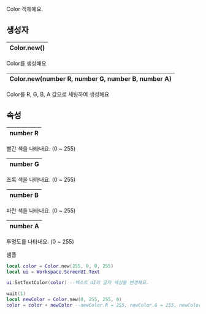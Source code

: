 
Color 객체에요. 
## **생성자**


| **Color.new()** |
| :--- |

Color를 생성해요 

| **Color.new(number R, number G, number B, number A)** |
| :--- |

Color를 R, G, B, A 값으로 세팅하여 생성해요 
## **속성**


| **number R** |
| :--- |

빨간 색을 나타내요. (0 ~ 255) 

| **number G** |
| :--- |

초록 색을 나타내요. (0 ~ 255) 

| **number B** |
| :--- |

파란 색을 나타내요. (0 ~ 255) 

| **number A** |
| :--- |

투명도를 나타내요. (0 ~ 255) 

샘플 

```lua
local color = Color.new(255, 0, 0, 255)
local ui = Workspace.ScreenUI.Text

ui:SetTextColor(color) --텍스트 UI의 글자 색상을 변경해요.

wait(1)
local newColor = Color.new(0, 255, 255, 0)
color = color + newColor --newColor.R = 255, newColor.G = 255, newColor.B = 255, newColor.A = 255로 할당돼요.
```

